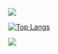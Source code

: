 <img src="https://capsule-render.vercel.app/api?type=waving&color=1b1b27&height=150&section=header&text=An%20aspiring%20game%20developer&fontSize=50&fontColor=ffffff" />

[![Top Langs](https://github-readme-stats.vercel.app/api/top-langs/?username=truemanburbank&layout=compact&langs_count=3)](https://github.com/anuraghazra/github-readme-stats)

<img src="https://capsule-render.vercel.app/api?type=waving&color=1b1b27&height=150&section=footer&" />
